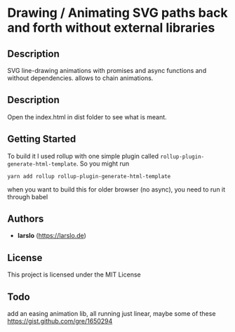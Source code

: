 # Drawing / Animating SVG paths back and forth without external libraries

## Description
SVG line-drawing animations with promises and async functions and without dependencies.
allows to chain animations.

## Description
Open the index.html in dist folder to see what is meant.

## Getting Started
To build it I used rollup with one simple plugin called `rollup-plugin-generate-html-template`. 
So you might run 

```yarn add rollup rollup-plugin-generate-html-template```

when you want to build this for older browser (no async), you need to run it through babel


## Authors

* **larslo**  (https://larslo.de)


## License

This project is licensed under the MIT License

## Todo

add an easing animation lib, all running just linear, maybe some of these https://gist.github.com/gre/1650294

